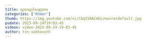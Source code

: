 ```yaml
---
title: ស្នាមស្នេហ៍សមុទ្ររាម
categories: ['Khmer']
thumb: https://img.youtube.com/vi/CbqtVAACmGs/maxresdefault.jpg
pudate: 2023-09-24T19:03:45
videos: video-2023-09-24-19-03-45
author: tin-sokhavuth
---
```

